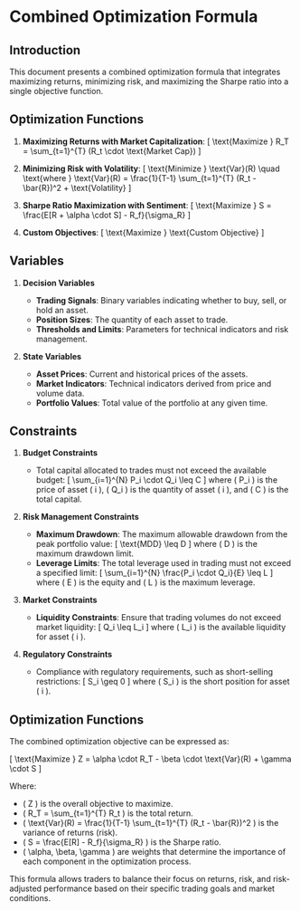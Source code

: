 # Combined Optimization Formula

## Introduction

This document presents a combined optimization formula that integrates maximizing returns, minimizing risk, and maximizing the Sharpe ratio into a single objective function.

## Optimization Functions

1. **Maximizing Returns with Market Capitalization**: 
   \[
   \text{Maximize } R_T = \sum_{t=1}^{T} (R_t \cdot \text{Market Cap})
   \]

2. **Minimizing Risk with Volatility**: 
   \[
   \text{Minimize } \text{Var}(R) \quad \text{where } \text{Var}(R) = \frac{1}{T-1} \sum_{t=1}^{T} (R_t - \bar{R})^2 + \text{Volatility}
   \]

3. **Sharpe Ratio Maximization with Sentiment**: 
   \[
   \text{Maximize } S = \frac{E[R + \alpha \cdot S] - R_f}{\sigma_R}
   \]

4. **Custom Objectives**: 
   \[
   \text{Maximize } \text{Custom Objective}
   \]

## Variables

1. **Decision Variables**
   - **Trading Signals**: Binary variables indicating whether to buy, sell, or hold an asset.
   - **Position Sizes**: The quantity of each asset to trade.
   - **Thresholds and Limits**: Parameters for technical indicators and risk management.

2. **State Variables**
   - **Asset Prices**: Current and historical prices of the assets.
   - **Market Indicators**: Technical indicators derived from price and volume data.
   - **Portfolio Values**: Total value of the portfolio at any given time.

## Constraints

1. **Budget Constraints**
   - Total capital allocated to trades must not exceed the available budget:
   \[
   \sum_{i=1}^{N} P_i \cdot Q_i \leq C
   \]
   where \( P_i \) is the price of asset \( i \), \( Q_i \) is the quantity of asset \( i \), and \( C \) is the total capital.

2. **Risk Management Constraints**
   - **Maximum Drawdown**: The maximum allowable drawdown from the peak portfolio value:
   \[
   \text{MDD} \leq D
   \]
   where \( D \) is the maximum drawdown limit.
   - **Leverage Limits**: The total leverage used in trading must not exceed a specified limit:
   \[
   \sum_{i=1}^{N} \frac{P_i \cdot Q_i}{E} \leq L
   \]
   where \( E \) is the equity and \( L \) is the maximum leverage.

3. **Market Constraints**
   - **Liquidity Constraints**: Ensure that trading volumes do not exceed market liquidity:
   \[
   Q_i \leq L_i
   \]
   where \( L_i \) is the available liquidity for asset \( i \).

4. **Regulatory Constraints**
   - Compliance with regulatory requirements, such as short-selling restrictions:
   \[
   S_i \geq 0
   \]
   where \( S_i \) is the short position for asset \( i \).

## Optimization Functions

The combined optimization objective can be expressed as:

\[
\text{Maximize } Z = \alpha \cdot R_T - \beta \cdot \text{Var}(R) + \gamma \cdot S
\]

Where:
- \( Z \) is the overall objective to maximize.
- \( R_T = \sum_{t=1}^{T} R_t \) is the total return.
- \( \text{Var}(R) = \frac{1}{T-1} \sum_{t=1}^{T} (R_t - \bar{R})^2 \) is the variance of returns (risk).
- \( S = \frac{E[R] - R_f}{\sigma_R} \) is the Sharpe ratio.
- \( \alpha, \beta, \gamma \) are weights that determine the importance of each component in the optimization process.

This formula allows traders to balance their focus on returns, risk, and risk-adjusted performance based on their specific trading goals and market conditions.
